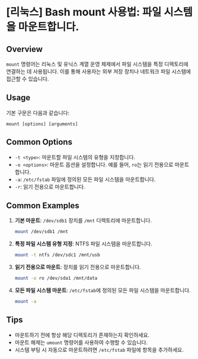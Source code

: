 # [리눅스] Bash mount 사용법: 파일 시스템을 마운트합니다.

## Overview
`mount` 명령어는 리눅스 및 유닉스 계열 운영 체제에서 파일 시스템을 특정 디렉토리에 연결하는 데 사용됩니다. 이를 통해 사용자는 외부 저장 장치나 네트워크 파일 시스템에 접근할 수 있습니다.

## Usage
기본 구문은 다음과 같습니다:

```
mount [options] [arguments]
```

## Common Options
- `-t <type>`: 마운트할 파일 시스템의 유형을 지정합니다.
- `-o <options>`: 마운트 옵션을 설정합니다. 예를 들어, `ro`는 읽기 전용으로 마운트합니다.
- `-a`: `/etc/fstab` 파일에 정의된 모든 파일 시스템을 마운트합니다.
- `-r`: 읽기 전용으로 마운트합니다.

## Common Examples
1. **기본 마운트**: `/dev/sdb1` 장치를 `/mnt` 디렉토리에 마운트합니다.
   ```bash
   mount /dev/sdb1 /mnt
   ```

2. **특정 파일 시스템 유형 지정**: NTFS 파일 시스템을 마운트합니다.
   ```bash
   mount -t ntfs /dev/sdc1 /mnt/usb
   ```

3. **읽기 전용으로 마운트**: 장치를 읽기 전용으로 마운트합니다.
   ```bash
   mount -o ro /dev/sda1 /mnt/data
   ```

4. **모든 파일 시스템 마운트**: `/etc/fstab`에 정의된 모든 파일 시스템을 마운트합니다.
   ```bash
   mount -a
   ```

## Tips
- 마운트하기 전에 항상 해당 디렉토리가 존재하는지 확인하세요.
- 마운트 해제는 `umount` 명령어를 사용하여 수행할 수 있습니다.
- 시스템 부팅 시 자동으로 마운트하려면 `/etc/fstab` 파일에 항목을 추가하세요.